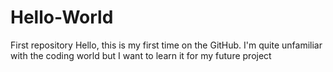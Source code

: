 # Hello-World
First repository
Hello, this is my first time on the GitHub. I'm quite unfamiliar with the coding world but I want to learn it for my future project
